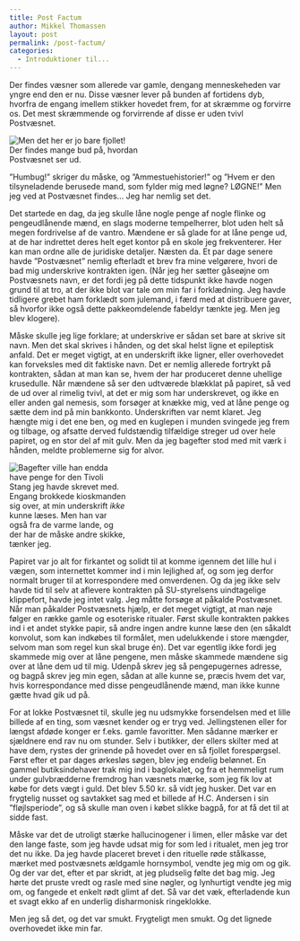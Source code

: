 ```yaml
---
title: Post Factum
author: Mikkel Thomassen
layout: post
permalink: /post-factum/
categories:
  - Introduktioner til...
---
```

Der findes væsner som allerede var gamle, dengang menneskeheden var yngre end den er nu. Disse væsner lever på bunden af fortidens dyb, hvorfra de engang imellem stikker hovedet frem, for at skræmme og forvirre os. Det mest skræmmende og forvirrende af disse er uden tvivl Postvæsnet.

<div class="bitImage bitLeft" style="width: 258px">
  <img src="http://www.abekat.net/images/loch_ness_foto_del_dentista.jpg" alt="Men det her er jo bare fjollet!" /><br /> Der findes mange bud på, hvordan Postvæsnet ser ud.
</div>

”Humbug!” skriger du måske, og ”Ammestuehistorier!” og ”Hvem er den tilsyneladende berusede mand, som fylder mig med løgne? LØGNE!” Men jeg ved at Postvæsnet findes… Jeg har nemlig set det. 

Det startede en dag, da jeg skulle låne nogle penge af nogle flinke og pengeudlånende mænd, en slags moderne tempelherrer, blot uden helt så megen fordrivelse af de vantro. Mændene er så glade for at låne penge ud, at de har indrettet deres helt eget kontor på en skole jeg frekventerer. Her kan man ordne alle de juridiske detaljer. Næsten da. Et par dage senere havde ”Postvæsnet” nemlig efterladt et brev fra mine velgørere, hvori de bad mig underskrive kontrakten igen. (Når jeg her sætter gåseøjne om Postvæsnets navn, er det fordi jeg på dette tidspunkt ikke havde nogen grund til at tro, at der ikke blot var tale om min far i forklædning. Jeg havde tidligere grebet ham forklædt som julemand, i færd med at distribuere gaver, så hvorfor ikke også dette pakkeomdelende fabeldyr tænkte jeg. Men jeg blev klogere).

Måske skulle jeg lige forklare; at underskrive er sådan set bare at skrive sit navn. Men det skal skrives i hånden, og det skal helst ligne et epileptisk anfald. Det er meget vigtigt, at en underskrift ikke ligner, eller overhovedet kan forveksles med dit faktiske navn. Det er nemlig allerede fortrykt på kontrakten, sådan at man kan se, hvem der har produceret denne uhellige krusedulle. Når mændene så ser den udtværede blækklat på papiret, så ved de ud over al rimelig tvivl, at det er mig som har underskrevet, og ikke en eller anden gal nemesis, som forsøger at knække mig, ved at låne penge og sætte dem ind på min bankkonto. Underskriften var nemt klaret. Jeg hængte mig i det ene ben, og med en kuglepen i munden svingede jeg frem og tilbage, og afsatte derved fuldstændig tilfældige streger ud over hele papiret, og en stor del af mit gulv. Men da jeg bagefter stod med mit værk i hånden, meldte problemerne sig for alvor.

<div class="bitImage bitRight" style="width: 208px">
  <img src="http://www.abekat.net/images/tarot12.jpg" alt="Bagefter ville han endda have penge for den Tivoli Stang jeg havde skrevet med." /><br /> Engang brokkede kioskmanden sig over, at min underskrift <em>ikke </em>kunne læses. Men han var også fra de varme lande, og der har de måske andre skikke, tænker jeg.
</div>

Papiret var jo alt for firkantet og solidt til at komme igennem det lille hul i vægen, som internettet kommer ind i min lejlighed af, og som jeg derfor normalt bruger til at korrespondere med omverdenen. Og da jeg ikke selv havde tid til selv at aflevere kontrakten på SU-styrelsens uindtagelige klippefort, havde jeg intet valg. Jeg måtte forsøge at påkalde Postvæsnet. Når man påkalder Postvæsnets hjælp, er det meget vigtigt, at man nøje følger en række gamle og esoteriske ritualer. Først skulle kontrakten pakkes ind i et andet stykke papir, så andre ingen andre kunne læse den (en såkaldt konvolut, som kan indkøbes til formålet, men udelukkende i store mængder, selvom man som regel kun skal bruge én). Det var egentlig ikke fordi jeg skammede mig over at låne pengene, men måske skammede mændene sig over at låne dem ud til mig. Udenpå skrev jeg så pengepugernes adresse, og bagpå skrev jeg min egen, sådan at alle kunne se, præcis hvem det var, hvis korrespondance med disse pengeudlånende mænd, man ikke kunne gætte hvad gik ud på. 

For at lokke Postvæsnet til, skulle jeg nu udsmykke forsendelsen med et lille billede af en ting, som væsnet kender og er tryg ved. Jellingstenen eller for længst afdøde konger er f.eks. gamle favoritter. Men sådanne mærker er sjældnere end rav nu om stunder. Selv i butikker, der ellers skilter med at have dem, rystes der grinende på hovedet over en så fjollet forespørgsel. Først efter et par dages ørkesløs søgen, blev jeg endelig belønnet. En gammel butiksindehaver trak mig ind i baglokalet, og fra et hemmeligt rum under gulvbrædderne fremdrog han væsnets mærke, som jeg fik lov at købe for dets vægt i guld. Det blev 5.50 kr. så vidt jeg husker. Det var en frygtelig nusset og savtakket sag med et billede af H.C. Andersen i sin ”fløjlsperiode”, og så skulle man oven i købet slikke bagpå, for at få det til at sidde fast.

Måske var det de utroligt stærke hallucinogener i limen, eller måske var det den lange faste, som jeg havde udsat mig for som led i ritualet, men jeg tror det nu ikke. Da jeg havde placeret brevet i den rituelle røde stålkasse, mærket med postvæsnets ældgamle hornsymbol, vendte jeg mig om og gik. Og der var det, efter et par skridt, at jeg pludselig følte det bag mig. Jeg hørte det pruste vredt og rasle med sine nøgler, og lynhurtigt vendte jeg mig om, og fangede et enkelt rødt glimt af det. Så var det væk, efterladende kun et svagt ekko af en underlig disharmonisk ringeklokke.

Men jeg så det, og det var smukt. Frygteligt men smukt. Og det lignede overhovedet ikke min far.